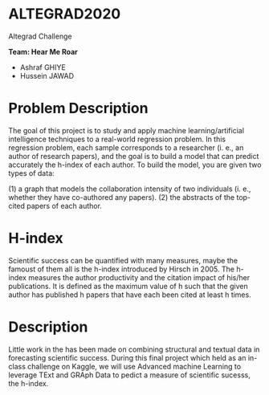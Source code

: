 # ALTEGRAD2020
Altegrad Challenge

**Team: Hear Me Roar**
- Ashraf GHIYE
- Hussein JAWAD

# Problem Description

The goal of this project is to study and apply machine learning/artificial intelligence techniques to a real-world regression problem. In this regression problem, each sample corresponds to a researcher (i. e., an author of research papers), and the goal is to build a model that can predict accurately the h-index of each author. 
To build the model, you are given two types of data: 

(1) a graph that models the collaboration intensity of two individuals (i. e., whether they have co-authored any papers).
(2) the abstracts of the top-cited papers of each author.


# H-index

Scientific success can be quantified with many measures, maybe the famoust of them all is the h-index introduced by Hirsch in 2005. The h-index measures the author productivity and the citation impact of his/her publications. It is defined as the maximum value of h such that the given author has published h papers that have each been cited at least h times.

# Description

Little work in the  has been made on combining structural and textual data in forecasting scientific success. During this final project which held as an in-class challenge on Kaggle, we will use Advanced machine Learning to leverage TExt and GRAph Data to pedict a measure of scientific sucesss, the h-index.

